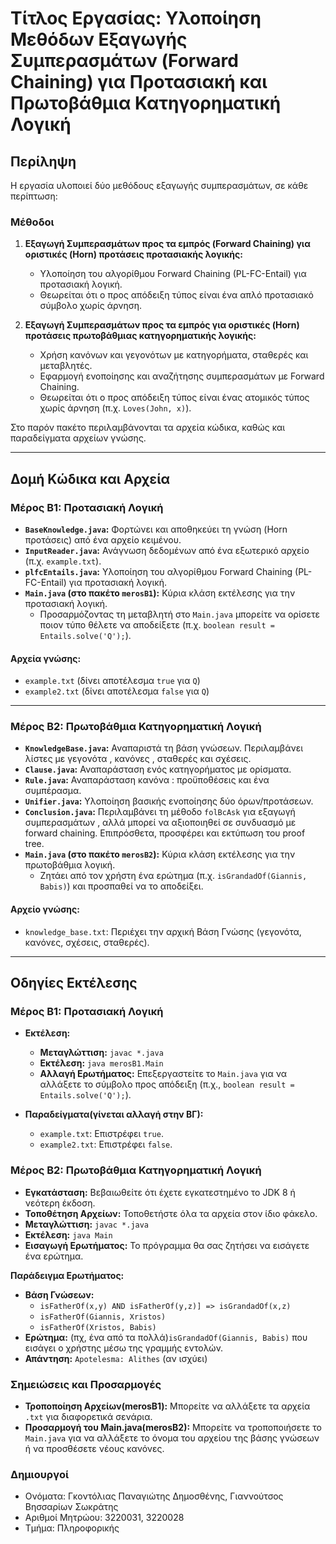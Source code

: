 # Τίτλος Εργασίας: Υλοποίηση Μεθόδων Εξαγωγής Συμπερασμάτων (Forward Chaining) για Προτασιακή και Πρωτοβάθμια Κατηγορηματική Λογική

## Περίληψη
Η εργασία υλοποιεί δύο μεθόδους εξαγωγής συμπερασμάτων, σε κάθε περίπτωση:

### Μέθοδοι
1. **Εξαγωγή Συμπερασμάτων προς τα εμπρός (Forward Chaining) για οριστικές (Horn) προτάσεις προτασιακής λογικής:**
   - Υλοποίηση του αλγορίθμου Forward Chaining (PL-FC-Entail) για προτασιακή λογική.
   - Θεωρείται ότι ο προς απόδειξη τύπος είναι ένα απλό προτασιακό σύμβολο χωρίς άρνηση.

2. **Εξαγωγή Συμπερασμάτων προς τα εμπρός για οριστικές (Horn) προτάσεις πρωτοβάθμιας κατηγορηματικής λογικής:**
   - Χρήση κανόνων και γεγονότων με κατηγορήματα, σταθερές και μεταβλητές.
   - Εφαρμογή ενοποίησης και αναζήτησης συμπερασμάτων με Forward Chaining.
   - Θεωρείται ότι ο προς απόδειξη τύπος είναι ένας ατομικός τύπος χωρίς άρνηση (π.χ. `Loves(John, x)`).

Στο παρόν πακέτο περιλαμβάνονται τα αρχεία κώδικα, καθώς και παραδείγματα αρχείων γνώσης.

---

## Δομή Κώδικα και Αρχεία

### Μέρος B1: Προτασιακή Λογική
- **`BaseKnowledge.java`:** Φορτώνει και αποθηκεύει τη γνώση (Horn προτάσεις) από ένα αρχείο κειμένου.
- **`InputReader.java`:** Ανάγνωση δεδομένων από ένα εξωτερικό αρχείο (π.χ. `example.txt`).
- **`plfcEntails.java`:** Υλοποίηση του αλγορίθμου Forward Chaining (PL-FC-Entail) για προτασιακή λογική.
- **`Main.java` (στο πακέτο `merosB1`):** Κύρια κλάση εκτέλεσης για την προτασιακή λογική.
  - Προσαρμόζοντας τη μεταβλητή στο `Main.java` μπορείτε να ορίσετε ποιον τύπο θέλετε να αποδείξετε (π.χ. `boolean result = Entails.solve('Q');`).

#### Αρχεία γνώσης:
- `example.txt` (δίνει αποτέλεσμα `true` για `Q`)
- `example2.txt` (δίνει αποτέλεσμα `false` για `Q`)

---

### Μέρος B2: Πρωτοβάθμια Κατηγορηματική Λογική
- **`KnowledgeBase.java`:** Αναπαριστά τη βάση γνώσεων. Περιλαμβάνει λίστες με γεγονότα , κανόνες , σταθερές και σχέσεις.
- **`Clause.java`:** Αναπαράσταση ενός κατηγορήματος με ορίσματα.
- **`Rule.java`:** Αναπαράσταση κανόνα : προϋποθέσεις και ένα συμπέρασμα.
- **`Unifier.java`:** Υλοποίηση βασικής ενοποίησης δύο όρων/προτάσεων.
- **`Conclusion.java`:** Περιλαμβάνει τη μέθοδο `folBcAsk` για εξαγωγή συμπερασμάτων , αλλά μπορεί να αξιοποιηθεί σε συνδυασμό με forward chaining. Επιπρόσθετα, προσφέρει και εκτύπωση του proof tree.
- **`Main.java` (στο πακέτο `merosB2`):** Κύρια κλάση εκτέλεσης για την πρωτοβάθμια λογική.
  - Ζητάει από τον χρήστη ένα ερώτημα (π.χ. `isGrandadOf(Giannis, Babis)`) και προσπαθεί να το αποδείξει.

#### Αρχείο γνώσης:
- `knowledge_base.txt`: Περιέχει την αρχική Βάση Γνώσης (γεγονότα, κανόνες, σχέσεις, σταθερές).

---

## Οδηγίες Εκτέλεσης

### Μέρος B1: Προτασιακή Λογική
* **Εκτέλεση:**
  * **Μεταγλώττιση:** `javac *.java`
  * **Εκτέλεση:** `java merosB1.Main`
  * **Αλλαγή Ερωτήματος:** Επεξεργαστείτε το `Main.java` για να αλλάξετε το σύμβολο προς απόδειξη (π.χ., `boolean result = Entails.solve('Q');`).

* **Παραδείγματα(γίνεται αλλαγή στην ΒΓ):**
  * `example.txt`: Επιστρέφει `true`.
  * `example2.txt`: Επιστρέφει `false`.

### Μέρος B2: Πρωτοβάθμια Κατηγορηματική Λογική
* **Εγκατάσταση:** Βεβαιωθείτε ότι έχετε εγκατεστημένο το JDK 8 ή νεότερη έκδοση.
* **Τοποθέτηση Αρχείων:** Τοποθετήστε όλα τα αρχεία στον ίδιο φάκελο.
* **Μεταγλώττιση:** `javac *.java`
* **Εκτέλεση:** `java Main`
* **Εισαγωγή Ερωτήματος:** Το πρόγραμμα θα σας ζητήσει να εισάγετε ένα ερώτημα.

**Παράδειγμα Ερωτήματος:**
* **Βάση Γνώσεων:**
  * `isFatherOf(x,y) AND isFatherOf(y,z)] => isGrandadOf(x,z)`
  * `isFatherOf(Giannis, Xristos)`
  * `isFatherOf(Xristos, Babis)`
* **Ερώτημα:** (πχ, ένα από τα πολλά)`isGrandadOf(Giannis, Babis)` που εισάγει ο χρήστης μέσω της γραμμής εντολών.
* **Απάντηση:** `Apotelesma: Alithes` (αν ισχύει)

### Σημειώσεις και Προσαρμογές
* **Τροποποίηση Αρχείων(merosB1):** Μπορείτε να αλλάξετε τα αρχεία `.txt` για διαφορετικά σενάρια.
* **Προσαρμογή του Main.java(merosB2):** Μπορείτε να τροποποιήσετε το `Main.java` για να αλλάξετε το όνομα του αρχείου της βάσης γνώσεων ή να προσθέσετε νέους κανόνες.

### Δημιουργοί
* Ονόματα: Γκοντόλιας Παναγιώτης Δημοσθένης, Γιαννούτσος Βησσαρίων Σωκράτης
* Αριθμοί Μητρώου: 3220031, 3220028
* Τμήμα: Πληροφορικής